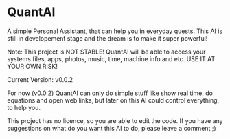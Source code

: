 # QuantAI
A simple Personal Assistant, that can help you in everyday quests. This AI is still in developement stage and the dream is to make it super powerful!

Note: This project is NOT STABLE! QuantAI will be able to access your systems files, apps, photos, music, time, machine info and etc. 
USE IT AT YOUR OWN RISK!

Current Version: v0.0.2

For now (v0.0.2) QuantAI can only do simple stuff like show real time, do equations and open web links, but later on this AI could control everything, to help you.

This project has no licence, so you are able to edit the code. If you have any suggestions on what do you want this AI to do, please leave a comment ;)
